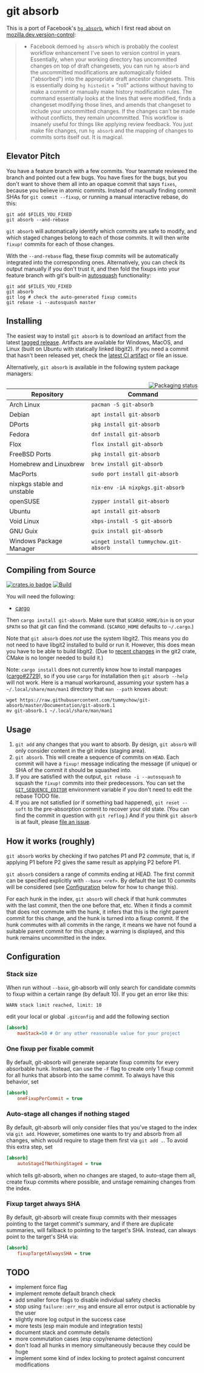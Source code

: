# git absorb

This is a port of Facebook's [`hg absorb`](https://www.mercurial-scm.org/repo/hg/rev/5111d11b8719), which I first read about on [mozilla.dev.version-control](https://groups.google.com/forum/#!msg/mozilla.dev.version-control/nh4fITFlEMk/ZNXgnAzxAQAJ):

> * Facebook demoed `hg absorb` which is probably the coolest workflow enhancement I've seen to version control in years. Essentially, when your working directory has uncommitted changes on top of draft changesets, you can run `hg absorb` and the uncommitted modifications are automagically folded ("absorbed") into the appropriate draft ancestor changesets. This is essentially doing `hg histedit` + "roll" actions without having to make a commit or manually make history modification rules. The command essentially looks at the lines that were modified, finds a changeset modifying those lines, and amends that changeset to include your uncommitted changes. If the changes can't be made without conflicts, they remain uncommitted. This workflow is insanely useful for things like applying review feedback. You just make file changes, run `hg absorb` and the mapping of changes to commits sorts itself out. It is magical. 

## Elevator Pitch

You have a feature branch with a few commits. Your teammate reviewed the branch and pointed out a few bugs. You have fixes for the bugs, but you don't want to shove them all into an opaque commit that says `fixes`, because you believe in atomic commits. Instead of manually finding commit SHAs for `git commit --fixup`, or running a manual interactive rebase, do this:

```
git add $FILES_YOU_FIXED
git absorb --and-rebase
```

`git absorb` will automatically identify which commits are safe to modify, and which staged changes belong to each of those commits. It will then write `fixup!` commits for each of those changes.

With the `--and-rebase` flag, these fixup commits will be automatically integrated into the corresponding ones. Alternatively, you can check its output manually if you don't trust it, and then fold the fixups into your feature branch with git's built-in [autosquash](https://git-scm.com/docs/git-rebase#Documentation/git-rebase.txt---autosquash) functionality:

```
git add $FILES_YOU_FIXED
git absorb
git log # check the auto-generated fixup commits
git rebase -i --autosquash master
```

## Installing

The easiest way to install `git absorb` is to download an artifact from the latest [tagged release](https://github.com/tummychow/git-absorb/releases). Artifacts are available for Windows, MacOS, and Linux (built on Ubuntu with statically linked libgit2). If you need a commit that hasn't been released yet, check the [latest CI artifact](https://github.com/tummychow/git-absorb/actions/workflows/build.yml?query=event%3Apush+branch%3Amaster) or file an issue.

Alternatively, `git absorb` is available in the following system package managers:

<a href="https://repology.org/project/git-absorb/versions">
    <img src="https://repology.org/badge/vertical-allrepos/git-absorb.svg" alt="Packaging status" align="right">
</a>

| Repository                  | Command                                      |
| --------------------------- | -------------------------------------------- |
| Arch Linux                  | `pacman -S git-absorb`                       |
| Debian                      | `apt install git-absorb`                     |
| DPorts                      | `pkg install git-absorb`                     |
| Fedora                      | `dnf install git-absorb`                     |
| Flox                        | `flox install git-absorb`                    |
| FreeBSD Ports               | `pkg install git-absorb`                     |
| Homebrew and Linuxbrew      | `brew install git-absorb`                    |
| MacPorts                    | `sudo port install git-absorb`               |
| nixpkgs stable and unstable | `nix-env -iA nixpkgs.git-absorb`             |
| openSUSE                    | `zypper install git-absorb`                  |
| Ubuntu                      | `apt install git-absorb`                     |
| Void Linux                  | `xbps-install -S git-absorb`                 |
| GNU Guix                    | `guix install git-absorb`                    |
| Windows Package Manager     | `winget install tummychow.git-absorb`        |

## Compiling from Source

[![crates.io badge](https://img.shields.io/crates/v/git-absorb.svg)](https://crates.io/crates/git-absorb) [![Build](https://github.com/tummychow/git-absorb/actions/workflows/build.yml/badge.svg?branch=master&event=push)](https://github.com/tummychow/git-absorb/actions/workflows/build.yml)

You will need the following:

- [cargo](https://github.com/rust-lang/cargo)

Then `cargo install git-absorb`. Make sure that `$CARGO_HOME/bin` is on your `$PATH` so that git can find the command. (`$CARGO_HOME` defaults to `~/.cargo`.)

Note that `git absorb` does _not_ use the system libgit2. This means you do not need to have libgit2 installed to build or run it. However, this does mean you have to be able to build libgit2. (Due to [recent changes](https://github.com/alexcrichton/git2-rs/commit/76f4b74aef2bc2a54906ddcbf7fbe0018936a69d) in the git2 crate, CMake is no longer needed to build it.)

Note: `cargo install` does not currently know how to install manpages ([cargo#2729](https://github.com/rust-lang/cargo/issues/2729)), so if you use `cargo` for installation then `git absorb --help` will not work. Here is a manual workaround, assuming your system has a `~/.local/share/man/man1` directory that `man --path` knows about:

```
wget https://raw.githubusercontent.com/tummychow/git-absorb/master/Documentation/git-absorb.1
mv git-absorb.1 ~/.local/share/man/man1
```

## Usage

1. `git add` any changes that you want to absorb. By design, `git absorb` will only consider content in the git index (staging area).
2. `git absorb`. This will create a sequence of commits on `HEAD`. Each commit will have a `fixup!` message indicating the message (if unique) or SHA of the commit it should be squashed into.
3. If you are satisfied with the output, `git rebase -i --autosquash` to squash the `fixup!` commits into their predecessors. You can set the [`GIT_SEQUENCE_EDITOR`](https://stackoverflow.com/a/29094904) environment variable if you don't need to edit the rebase TODO file.
4. If you are not satisfied (or if something bad happened), `git reset --soft` to the pre-absorption commit to recover your old state. (You can find the commit in question with `git reflog`.) And if you think `git absorb` is at fault, please [file an issue](https://github.com/tummychow/git-absorb/issues/new).

## How it works (roughly)

`git absorb` works by checking if two patches P1 and P2 *commute*, that is, if applying P1 before P2 gives the same result as applying P2 before P1.

`git absorb` considers a range of commits ending at HEAD. The first commit can be specified explicitly with `--base <ref>`. By default the last 10 commits will be considered (see [Configuration](#configuration) below for how to change this).

For each hunk in the index, `git absorb` will check if that hunk commutes with the last commit, then the one before that, etc. When it finds a commit that does not commute with the hunk, it infers that this is the right parent commit for this change, and the hunk is turned into a fixup commit. If the hunk commutes with all commits in the range, it means we have not found a suitable parent commit for this change; a warning is displayed, and this hunk remains uncommitted in the index. 

## Configuration

### Stack size

When run without `--base`, git-absorb will only search for candidate commits to fixup within a certain range (by default 10). If you get an error like this:

```
WARN stack limit reached, limit: 10
```

edit your local or global `.gitconfig` and add the following section

```ini
[absorb]
    maxStack=50 # Or any other reasonable value for your project
```

### One fixup per fixable commit

By default, git-absorb will generate separate fixup commits for every absorbable hunk. Instead, can use the `-F` flag to create only 1 fixup commit for all hunks that absorb into the same commit.
To always have this behavior, set

```ini
[absorb]
    oneFixupPerCommit = true
```

### Auto-stage all changes if nothing staged

By default, git-absorb will only consider files that you've staged to the index via `git add`. However, sometimes one wants to try and absorb from all changes, which would require to stage them first via `git add .`. To avoid this extra step, set

```ini
[absorb]
    autoStageIfNothingStaged = true
```

which tells git-absorb, when no changes are staged, to auto-stage them all, create fixup commits where possible, and unstage remaining changes from the index.

### Fixup target always SHA

By default, git-absorb will create fixup commits with their messages pointing to the target commit's summary, and if there are duplicate summaries, will fallback to pointing to the target's SHA. Instead, can always point to the target's SHA via:

```ini
[absorb]
    fixupTargetAlwaysSHA = true
```

## TODO

- implement force flag
- implement remote default branch check
- add smaller force flags to disable individual safety checks
- stop using `failure::err_msg` and ensure all error output is actionable by the user
- slightly more log output in the success case
- more tests (esp main module and integration tests)
- document stack and commute details
- more commutation cases (esp copy/rename detection)
- don't load all hunks in memory simultaneously because they could be huge
- implement some kind of index locking to protect against concurrent modifications
